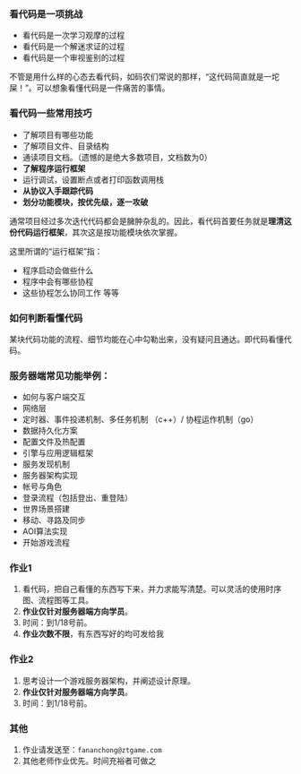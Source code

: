 ### 看代码是一项挑战

  - 看代码是一次学习观摩的过程
  - 看代码是一个解迷求证的过程
  - 看代码是一个审视鉴别的过程

不管是用什么样的心态去看代码，如码农们常说的那样，“这代码简直就是一坨屎！”。可以想象看懂代码是一件痛苦的事情。

### 看代码一些常用技巧

  - 了解项目有哪些功能
  - 了解项目文件、目录结构
  - 通读项目文档。（遗憾的是绝大多数项目，文档数为0）
  - **了解程序运行框架**
  - 运行调试，设置断点或者打印函数调用栈
  - **从协议入手跟踪代码**
  - **划分功能模块，按优先级，逐一攻破**

通常项目经过多次迭代代码都会是臃肿杂乱的。因此，看代码首要任务就是**理清这份代码运行框架**，其次这是按功能模块依次掌握。

这里所谓的“运行框架”指：
  - 程序启动会做些什么
  - 程序中会有哪些协程
  - 这些协程怎么协同工作
等等

### 如何判断看懂代码

某块代码功能的流程、细节均能在心中勾勒出来，没有疑问且通达。即代码看懂代码。


### 服务器端常见功能举例：

  - 如何与客户端交互
  - 网络层
  - 定时器、事件投递机制、多任务机制 （c++）/ 协程运作机制（go）
  - 数据持久化方案
  - 配置文件及热配置
  - 引擎与应用逻辑框架
  - 服务发现机制
  - 服务器架构实现
  - 帐号与角色
  - 登录流程（包括登出、重登陆）
  - 世界场景搭建
  - 移动、寻路及同步
  - AOI算法实现
  - 开始游戏流程
  

### 作业1

  1. 看代码，把自己看懂的东西写下来，并力求能写清楚。可以灵活的使用时序图、流程图等工具。
  1. **作业仅针对服务器端方向学员**。
  1. 时间：到1/18号前。
  1. **作业次数不限**，有东西写好的均可发给我


### 作业2

  1. 思考设计一个游戏服务器架构，并阐述设计原理。
  1. **作业仅针对服务器端方向学员**。
  1. 时间：到1/18号前。


### 其他

  1. 作业请发送至：`fananchong@ztgame.com`
  1. 其他老师作业优先。时间充裕者可做之
  
